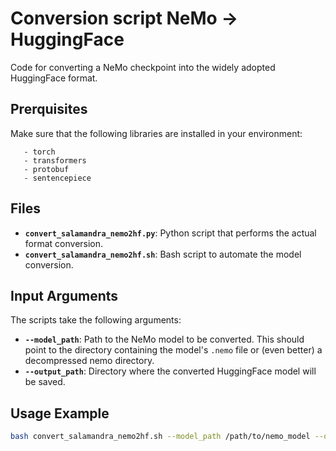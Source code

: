 # Conversion script NeMo -> HuggingFace

Code for converting a NeMo checkpoint into the widely adopted HuggingFace format.

## Prerquisites   

Make sure that the following libraries are installed in your environment:
```
   - torch
   - transformers
   - protobuf
   - sentencepiece
```

## Files

- **`convert_salamandra_nemo2hf.py`**: Python script that performs the actual format conversion.
- **`convert_salamandra_nemo2hf.sh`**: Bash script to automate the model conversion.

## Input Arguments

The scripts take the following arguments:
- **`--model_path`**: Path to the NeMo model to be converted. This should point to the directory containing the model's `.nemo` file or (even better) a decompressed nemo directory.
- **`--output_path`**: Directory where the converted HuggingFace model will be saved.

## Usage Example

```bash
bash convert_salamandra_nemo2hf.sh --model_path /path/to/nemo_model --output_path /path/to/output_hf_model
```
